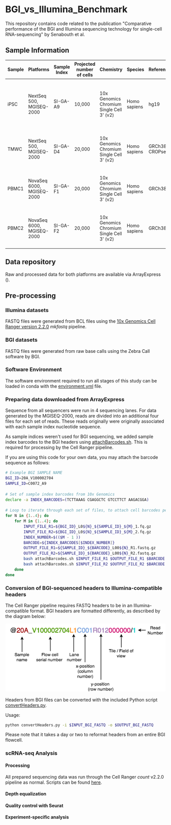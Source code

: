 # BGI_vs_Illumina_Benchmark
This repository contains code related to the publication "Comparative performance of the BGI and Illumina sequencing technology for single-cell RNA-sequencing" by Senabouth et al.

## Sample Information
| Sample | Platforms                 | Sample Index | Projected number of cells | Chemistry                                 | Species      | Reference        | Cell Type                                                                          |
|--------|---------------------------|--------------|---------------------------|-------------------------------------------|--------------|------------------|------------------------------------------------------------------------------------|
| iPSC   | NextSeq 500, MGISEQ-2000  | SI-GA-A9     | 10,000                    | 10x Genomics Chromium Single Cell 3' (v2) | Homo sapiens | hg19             | Human induced pluripotent stem cells derived fibroblasts collected from two donors |
| TMWC   | NextSeq 500, MGISEQ-2000  | SI-GA-D4     | 20,000                    | 10x Genomics Chromium Single Cell 3' (v2) | Homo sapiens | GRCh38 + CROPseq | CRISPR screen of hIPSC-derived Trabecular Meshwork Cells                           |
| PBMC1  | NovaSeq 6000, MGISEQ-2000 | SI-GA-F1     | 20,000                    | 10x Genomics Chromium Single Cell 3' (v2) | Homo sapiens | GRCh38           | Peripheral Blood Mononuclear Cells collected from pools of donors                  |
| PBMC2  | NovaSeq 6000, MGISEQ-2000 | SI-GA-F2     | 20,000                    | 10x Genomics Chromium Single Cell 3' (v2) | Homo sapiens | GRCh38           | Peripheral Blood Mononuclear Cells collected from pools of donors                  |

## Data repository
Raw and processed data for both platforms are available via ArrayExpress ().

## Pre-processing
### Illumina datasets
FASTQ files were generated from BCL files using the [10x Genomics Cell Ranger version 2.2.0](https://support.10xgenomics.com/single-cell-gene-expression/software/pipelines/2.2/what-is-cell-ranger) *mkfastq* pipeline.

### BGI datasets
FASTQ files were generated from raw base calls using the Zebra Call software by BGI.

### Software Environment
The software environment required to run all stages of this study can be loaded in conda with the [environment.yml](config/environment.yml) file.

### Preparing data downloaded from ArrayExpress
Sequence from all sequencers were run in 4 sequencing lanes. For data generated by the MGISEQ-2000, reads are divided into an additional four files for each set of reads. These reads originally were originally associated with each sample index nucleotide sequence.

As sample indices weren't used for BGI sequencing, we added sample index barcodes to the BGI headers using [attachBarcodes.sh](preprocessing/attachBarcodes.sh). This is required for processing by the Cell Ranger pipeline.

If you are using this code for your own data, you may attach the barcode sequence as follows:

```bash
# Example BGI SAMPLE NAME
BGI_ID=20A_V100002704 
SAMPLE_ID=C0072_A9

# Set of sample index barcodes from 10x Genomics
declare -a INDEX_BARCODES=(TCTTAAAG CGAGGCTC GTCCTTCT AAGACGGA)

# Loop to iterate through each set of files, to attach cell barcodes per sample
for N in {1..4}; do
    for M in {1..4}; do
        INPUT_FILE_R1=${BGI_ID}_L0${N}_${SAMPLE_ID}_${M}_1.fq.gz
        INPUT_FILE_R2=${BGI_ID}_L0${N}_${SAMPLE_ID}_${M}_2.fq.gz
	    INDEX_NUMBER=$(($M - 1 ))
        BARCODE=${INDEX_BARCODES[$INDEX_NUMBER]}
        OUTPUT_FILE_R1=${SAMPLE_ID}_${BARCODE}_L00${N}_R1.fastq.gz
        OUTPUT_FILE_R2=${SAMPLE_ID}_${BARCODE}_L00${N}_R2.fastq.gz
        bash attachBarcodes.sh $INPUT_FILE_R1 $OUTPUT_FILE_R1 $BARCODE
        bash attachBarcodes.sh $INPUT_FILE_R2 $OUTPUT_FILE_R2 $BARCODE
    done
done

```

### Conversion of BGI-sequenced headers to Illumina-compatible headers
The Cell Ranger pipeline requires FASTQ headers to be in an Illumina-compatible format. BGI headers are formatted differently, as described by the diagram below:

![Elements of a BGI header](BGI_HeaderStructure.png)

Headers from BGI files can be converted with the included Python script [convertHeaders.py](preprocessing/convertHeaders.py).

Usage:
```bash
python convertHeaders.py -i $INPUT_BGI_FASTQ -o $OUTPUT_BGI_FASTQ
```

Please note that it takes a day or two to reformat headers from an entire BGI flowcell.

### scRNA-seq Analysis
#### Processing
All prepared sequencing data was run through the Cell Ranger *count* v2.2.0 pipeline as normal. Scripts can be found [here](cellranger/quantification/).

#### Depth equalization

#### Quality control with Seurat

#### Experiment-specific analysis 







